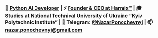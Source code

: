 ### 🔭 [Python AI Developer](https://www.linkedin.com/in/nazar-ponochevnyi/) | ⚡ [Founder & CEO at Harmix™](https://www.harmix.com.ua) | 🎓 Studies at National Technical University of Ukraine “Kyiv Polytechnic Institute” | 💬 Telegram: [@NazarPonochevnyi](https://telegram.me/NazarPonochevnyi) | 📫 nazar.ponochevnyi@gmail.com

<!--
**NazarPonochevnyi/NazarPonochevnyi** is a ✨ _special_ ✨ repository because its `README.md` (this file) appears on your GitHub profile.

Here are some ideas to get you started:

- 🔭 I’m currently working on ...
- 🌱 I’m currently learning ...
- 👯 I’m looking to collaborate on ...
- 🤔 I’m looking for help with ...
- 💬 Ask me about ...
- 📫 How to reach me: ...
- 😄 Pronouns: ...
- ⚡ Fun fact: ...
-->
